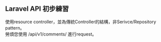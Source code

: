 
## Laravel API 初步練習

使用resource controller，並為傳統Controller的結構，非Serivce/Repository pattern。  
勞煩您使用 /api/v1/comments/ 進行request。
